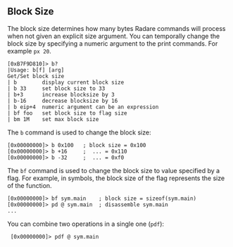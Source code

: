 ## Block Size

The block size determines how many bytes Radare commands will process when not given an explicit size argument. You can temporally change the block size by specifying a numeric argument to the print commands. For example `px 20`.

    [0xB7F9D810]> b?
    |Usage: b[f] [arg]
    Get/Set block size
    | b        display current block size
    | b 33     set block size to 33
    | b+3      increase blocksize by 3
    | b-16     decrease blocksize by 16
    | b eip+4  numeric argument can be an expression
    | bf foo   set block size to flag size
    | bm 1M    set max block size

The `b` command is used to change the block size:

    [0x00000000]> b 0x100   ; block size = 0x100
    [0x00000000]> b +16     ;  ... = 0x110
    [0x00000000]> b -32     ;  ... = 0xf0
    
The `bf` command is used to change the block size to value specified by a flag. For example, in symbols, the block size of the flag represents the size of the function.

    [0x00000000]> bf sym.main    ; block size = sizeof(sym.main)
    [0x00000000]> pd @ sym.main  ; disassemble sym.main
    ...

You can combine two operations in a single one (`pdf`):

     [0x00000000]> pdf @ sym.main
